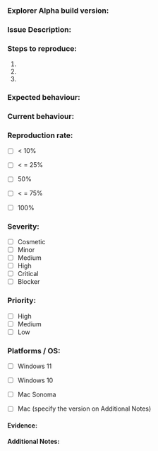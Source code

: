 
### **Explorer Alpha build version:**

### **Issue Description:**
<!-- Short description of the observed issue -->

### **Steps to reproduce:**

  1.
  2.
  3.

### **Expected behaviour:**


### **Current behaviour:**


### **Reproduction rate:**
- [ ] < 10%
- [ ]  < = 25%
- [ ]  50%
- [ ]  < = 75%
- [ ]  100%


### **Severity:**
<!-- Cosmetic, Minor, Medium, High, Critical, Blocker -->
- [ ] Cosmetic
- [ ] Minor
- [ ] Medium
- [ ] High
- [ ] Critical
- [ ] Blocker

### **Priority:**
- [ ] High
- [ ] Medium
- [ ] Low

### **Platforms / OS:**
- [ ] Windows 11
- [ ] Windows 10
- [ ] Mac Sonoma
- [ ] Mac (specify the version on Additional Notes)


#### **Evidence:**

#### **Additional Notes:**
<!-- If the test is made on Mac, specify if the chip is M1 or Intel -->


